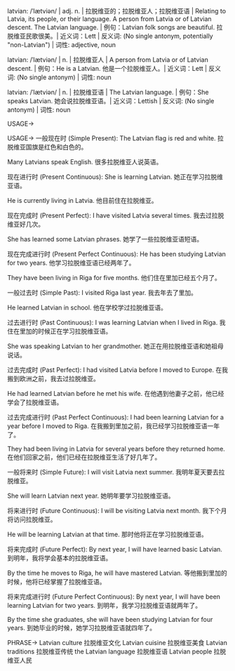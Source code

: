 latvian: /ˈlætviən/ | adj. n. | 拉脱维亚的；拉脱维亚人；拉脱维亚语 | Relating to Latvia, its people, or their language.  A person from Latvia or of Latvian descent. The Latvian language. |  例句：Latvian folk songs are beautiful. 拉脱维亚民歌很美。| 近义词：Lett | 反义词:  (No single antonym, potentially "non-Latvian") | 词性: adjective, noun

latvian: /ˈlætviən/ | n. | 拉脱维亚人 | A person from Latvia or of Latvian descent. | 例句：He is a Latvian. 他是一个拉脱维亚人。| 近义词：Lett | 反义词: (No single antonym) | 词性: noun

latvian: /ˈlætviən/ | n. | 拉脱维亚语 | The Latvian language. |  例句：She speaks Latvian. 她会说拉脱维亚语。| 近义词：Lettish | 反义词: (No single antonym) | 词性: noun


USAGE->

USAGE->
一般现在时 (Simple Present):
The Latvian flag is red and white. 拉脱维亚国旗是红色和白色的。

Many Latvians speak English. 很多拉脱维亚人说英语。


现在进行时 (Present Continuous):
She is learning Latvian. 她正在学习拉脱维亚语。

He is currently living in Latvia. 他目前住在拉脱维亚。


现在完成时 (Present Perfect):
I have visited Latvia several times. 我去过拉脱维亚好几次。

She has learned some Latvian phrases. 她学了一些拉脱维亚语短语。


现在完成进行时 (Present Perfect Continuous):
He has been studying Latvian for two years. 他学习拉脱维亚语已经两年了。

They have been living in Riga for five months. 他们住在里加已经五个月了。


一般过去时 (Simple Past):
I visited Riga last year. 我去年去了里加。

He learned Latvian in school. 他在学校学过拉脱维亚语。


过去进行时 (Past Continuous):
I was learning Latvian when I lived in Riga. 我住在里加的时候正在学习拉脱维亚语。

She was speaking Latvian to her grandmother. 她正在用拉脱维亚语和她祖母说话。


过去完成时 (Past Perfect):
I had visited Latvia before I moved to Europe. 在我搬到欧洲之前，我去过拉脱维亚。

He had learned Latvian before he met his wife. 在他遇到他妻子之前，他已经学会了拉脱维亚语。


过去完成进行时 (Past Perfect Continuous):
I had been learning Latvian for a year before I moved to Riga. 在我搬到里加之前，我已经学习拉脱维亚语一年了。

They had been living in Latvia for several years before they returned home.  在他们回家之前，他们已经在拉脱维亚生活了好几年了。


一般将来时 (Simple Future):
I will visit Latvia next summer. 我明年夏天要去拉脱维亚。

She will learn Latvian next year. 她明年要学习拉脱维亚语。


将来进行时 (Future Continuous):
I will be visiting Latvia next month. 我下个月将访问拉脱维亚。

He will be learning Latvian at that time. 那时他将正在学习拉脱维亚语。


将来完成时 (Future Perfect):
By next year, I will have learned basic Latvian. 到明年，我将学会基本的拉脱维亚语。

By the time he moves to Riga, he will have mastered Latvian. 等他搬到里加的时候，他将已经掌握了拉脱维亚语。


将来完成进行时 (Future Perfect Continuous):
By next year, I will have been learning Latvian for two years. 到明年，我学习拉脱维亚语就两年了。

By the time she graduates, she will have been studying Latvian for four years. 到她毕业的时候，她学习拉脱维亚语就四年了。


PHRASE->
Latvian culture 拉脱维亚文化
Latvian cuisine 拉脱维亚美食
Latvian traditions 拉脱维亚传统
the Latvian language 拉脱维亚语
Latvian people 拉脱维亚人民
